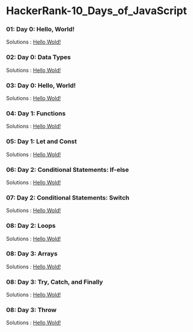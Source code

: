 # HackerRank-10_Days_of_JavaScript

### 01: Day 0: Hello, World!
Solutions : [Hello,Wold!](./Day0:Hello,World!.js)
### 02: Day 0: Data Types
Solutions : [Hello,Wold!](./Day0:DataTypes.js)
### 03: Day 0: Hello, World!
Solutions : [Hello,Wold!](./Day1:Functions.js)
### 04: Day 1: Functions
Solutions : [Hello,Wold!](./Day1:LetandConst.js)
### 05: Day 1: Let and Const
Solutions : [Hello,Wold!](./Day2:ConditionalStatements:If-Else.js)
### 06: Day 2: Conditional Statements: If-else
Solutions : [Hello,Wold!](./Day0:Hello,World!.js)
### 07: Day 2: Conditional Statements: Switch
Solutions : [Hello,Wold!](./Day0:Hello,World!.js)
### 08: Day 2: Loops
Solutions : [Hello,Wold!](./Day0:Hello,World!.js)
### 08: Day 3: Arrays
Solutions : [Hello,Wold!](./Day0:Hello,World!.js)
### 08: Day 3: Try, Catch, and Finally
Solutions : [Hello,Wold!](./Day0:Hello,World!.js)
### 08: Day 3: Throw
Solutions : [Hello,Wold!](./Day0:Hello,World!.js)

